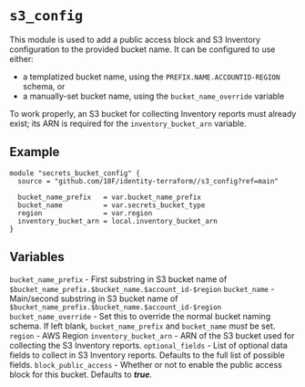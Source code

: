 # `s3_config`

This module is used to add a public access block and S3 Inventory configuration to the provided bucket name. It can be configured to use either:

- a templatized bucket name, using the `PREFIX.NAME.ACCOUNTID-REGION` schema, or
- a manually-set bucket name, using the `bucket_name_override` variable

To work properly, an S3 bucket for collecting Inventory reports must already exist; its ARN is required for the `inventory_bucket_arn` variable.

## Example

```hcl
module "secrets_bucket_config" {
  source = "github.com/18F/identity-terraform//s3_config?ref=main"

  bucket_name_prefix   = var.bucket_name_prefix
  bucket_name          = var.secrets_bucket_type
  region               = var.region
  inventory_bucket_arn = local.inventory_bucket_arn
}
```

## Variables

`bucket_name_prefix` - First substring in S3 bucket name of `$bucket_name_prefix.$bucket_name.$account_id-$region`
`bucket_name` - Main/second substring in S3 bucket name of `$bucket_name_prefix.$bucket_name.$account_id-$region`
`bucket_name_override` - Set this to override the normal bucket naming schema. If left blank, `bucket_name_prefix` and `bucket_name` *must* be set.
`region` - AWS Region
`inventory_bucket_arn` - ARN of the S3 bucket used for collecting the S3 Inventory reports.
`optional_fields` - List of optional data fields to collect in S3 Inventory reports. Defaults to the full list of possible fields.
`block_public_access` - Whether or not to enable the public access block for this bucket. Defaults to ***true***.